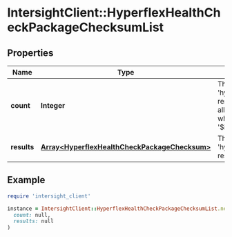 # IntersightClient::HyperflexHealthCheckPackageChecksumList

## Properties

| Name | Type | Description | Notes |
| ---- | ---- | ----------- | ----- |
| **count** | **Integer** | The total number of &#39;hyperflex.HealthCheckPackageChecksum&#39; resources matching the request, accross all pages. The &#39;Count&#39; attribute is included when the HTTP GET request includes the &#39;$inlinecount&#39; parameter. | [optional] |
| **results** | [**Array&lt;HyperflexHealthCheckPackageChecksum&gt;**](HyperflexHealthCheckPackageChecksum.md) | The array of &#39;hyperflex.HealthCheckPackageChecksum&#39; resources matching the request. | [optional] |

## Example

```ruby
require 'intersight_client'

instance = IntersightClient::HyperflexHealthCheckPackageChecksumList.new(
  count: null,
  results: null
)
```

